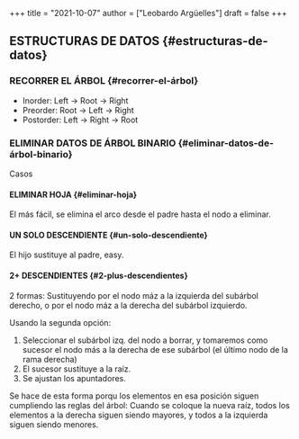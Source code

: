 +++
title = "2021-10-07"
author = ["Leobardo Argüelles"]
draft = false
+++

## ESTRUCTURAS DE DATOS {#estructuras-de-datos}


### RECORRER EL ÁRBOL {#recorrer-el-árbol}

-   Inorder: Left -> Root -> Right
-   Preorder: Root -> Left -> Right
-   Postorder: Left -> Right -> Root


### ELIMINAR DATOS DE ÁRBOL BINARIO {#eliminar-datos-de-árbol-binario}

Casos


#### ELIMINAR HOJA {#eliminar-hoja}

El más fácil, se elimina el arco desde el padre hasta el nodo a eliminar.


#### UN SOLO DESCENDIENTE {#un-solo-descendiente}

El hijo sustituye al padre, easy.


#### 2+ DESCENDIENTES {#2-plus-descendientes}

2 formas: Sustituyendo por el nodo máz a la izquierda del subárbol
derecho, o por el nodo máz a la derecha del subárbol izquierdo.

Usando la segunda opción:

1.  Seleccionar el subárbol izq. del nodo a borrar, y tomaremos como sucesor el nodo más a la derecha de ese subárbol (el último nodo de la rama derecha)
2.  El sucesor sustituye a la raíz.
3.  Se ajustan los apuntadores.

Se hace de esta forma porqu los elementos en esa posición siguen
cumpliendo las reglas del árbol: Cuando se coloque la nueva raíz,
todos los elementos a la derecha siguen siendo mayores, y todos a la
izquierda siguen siendo menores.
